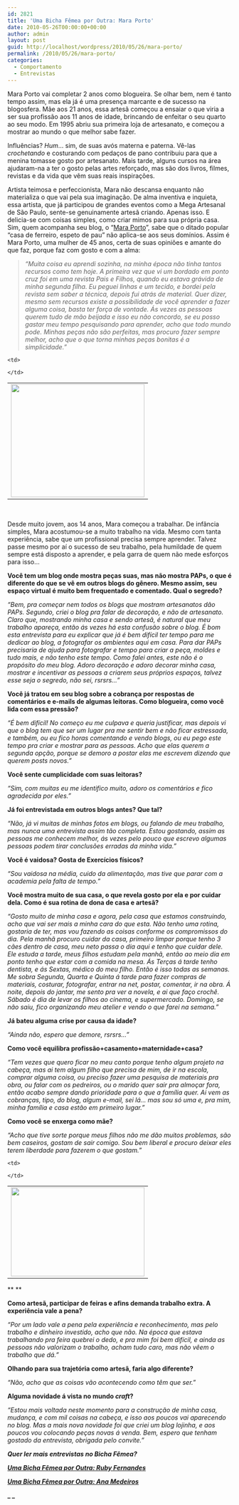 ```yaml
---
id: 2821
title: 'Uma Bicha Fêmea por Outra: Mara Porto'
date: 2010-05-26T00:00:00+00:00
author: admin
layout: post
guid: http://localhost/wordpress/2010/05/26/mara-porto/
permalink: /2010/05/26/mara-porto/
categories:
  - Comportamento
  - Entrevistas
---
```

Mara Porto vai completar 2 anos como blogueira. Se olhar bem, nem é tanto tempo assim, mas ela já é uma presença marcante e de sucesso na blogosfera. Mãe aos 21 anos, essa artesã começou a ensaiar o que viria a ser sua profissão aos 11 anos de idade, brincando de enfeitar o seu quarto ao seu modo. Em 1995 abriu sua primeira loja de artesanato, e começou a mostrar ao mundo o que melhor sabe fazer.

Influências? _Hum_… sim, de suas avós materna e paterna. Vê-las _crochetando_ e costurando com pedaços de pano contribuiu para que a menina tomasse gosto por artesanato. Mais tarde, alguns cursos na área ajudaram-na a ter o gosto pelas artes reforçado, mas são dos livros, filmes, revistas e da vida que vêm suas reais inspirações.

<!--more-->

Artista teimosa e perfeccionista, Mara não descansa enquanto não materializa o que vai pela sua imaginação. De alma inventiva e inquieta, essa artista, que já participou de grandes eventos como a Mega Artesanal de São Paulo, sente-se genuinamente artesã criando. Apenas isso. E delicia-se com coisas simples, como criar mimos para sua própria casa. Sim, quem acompanha seu blog, o “<a href="http://maraporto.blogspot.com/" target="_blank">Mara Porto</a>”, sabe que o ditado popular “casa de ferreiro, espeto de pau” não aplica-se aos seus domínios. Assim é Mara Porto, uma mulher de 45 anos, certa de suas opiniões e amante do que faz, porque faz com gosto e com a alma:

> _“Muita coisa eu aprendi sozinha, na minha época não tinha tantos recursos como tem hoje. A primeira vez que vi um bordado em ponto cruz foi em uma revista Pais e Filhos, quando eu estava grávida de minha segunda filha. Eu peguei linhas e um tecido, e bordei pela revista sem saber a técnica, depois fui atrás de material. Quer dizer, mesmo sem recursos existe a possibilidade de você aprender a fazer alguma coisa, basta ter força de vontade. Ás vezes as pessoas querem tudo de mão beijada e isso eu não concordo, se eu posso gastar meu tempo pesquisando para aprender, acho que todo mundo pode. Minhas peças não são perfeitas, mas procuro fazer sempre melhor, acho que o que torna minhas peças bonitas é a simplicidade.”_

<table align="center">
  <tr>
    <td>
      <a href="http://www.trololodemulher.com.br/blog/wp-content/uploads/2010/05/Mara-Porto.jpg"><img class="alignnone size-medium wp-image-4672" title="Mara Porto" src="http://www.trololodemulher.com.br/blog/wp-content/uploads/2010/05/Mara-Porto-300x254.jpg" alt="" width="300" height="254" /></a>
    </td>
    
    <td>
       
    </td>
  </tr>
</table>

 

Desde muito jovem, aos 14 anos, Mara começou a trabalhar. De infância simples, Mara acostumou-se a muito trabalho na vida. Mesmo com tanta experiência, sabe que um profissional precisa sempre aprender. Talvez passe mesmo por aí o sucesso de seu trabalho, pela humildade de quem sempre está disposto a aprender, e pela garra de quem não mede esforços para isso…

**Você tem um blog onde mostra peças suas, mas não mostra PAPs, o que é diferente do que se vê em outros blogs do gênero. Mesmo assim, seu espaço virtual é muito bem frequentado e comentado. Qual o segredo?**

_“Bem, pra começar nem todos os blogs que mostram artesanatos dão PAPs. Segundo, criei o blog pra falar de decoração, e não de artesanato. Claro que, mostrando minha casa e sendo artesã, é natural que meu trabalho apareça, então ás vezes há esta confusão sobre o blog. É bom esta entrevista para eu explicar que já é bem difícil ter tempo para me dedicar ao blog, a fotografar os ambientes aqui em casa. Para dar PAPs precisaria de ajuda para fotografar e tempo para criar a peça, moldes e tudo mais, e não tenho este tempo. Como falei antes, este não é o propósito do meu blog. Adoro decoração e adoro decorar minha casa, mostrar e incentivar as pessoas a criarem seus próprios espaços, talvez esse seja o segredo, não sei, rsrsrs…”_

**Você já tratou em seu blog sobre a cobrança por respostas de comentários e e-mails de algumas leitoras. Como blogueira, como você lida com essa pressão?**

_“É bem difícil! No começo eu me culpava e queria justificar, mas depois vi que o blog tem que ser um lugar pra me sentir bem e não ficar estressada, e também, ou eu fico horas comentando e vendo blogs, ou eu pego este tempo pra criar e mostrar para as pessoas. Acho que elas querem a segunda opção, porque se demoro a postar elas me escrevem dizendo que querem posts novos.”_

**Você sente cumplicidade com suas leitoras?**

_“Sim, com muitas eu me identifico muito, adoro os comentários e fico agradecida por eles.”_

**Já foi entrevistada em outros blogs antes? Que tal?**

_“Não, já vi muitas de minhas fotos em blogs, ou falando de meu trabalho, mas nunca uma entrevista assim tão completa. Estou gostando, assim as pessoas me conhecem melhor, ás vezes pelo pouco que escrevo algumas pessoas podem tirar conclusões erradas da minha vida.”_

**Você é vaidosa? Gosta de Exercícios físicos?**

_“Sou vaidosa na média, cuido da alimentação, mas tive que parar com a academia pela falta de tempo.”_

**Você mostra muito de sua casa, o que revela gosto por ela e por cuidar dela. Como é sua rotina de dona de casa e artesã?**

_“Gosto muito de minha casa e agora, pela casa que estamos construindo, acho que vai ser mais a minha cara do que esta. Não tenho uma rotina, gostaria de ter, mas vou fazendo as coisas conforme os compromissos do dia. Pela manhã procuro cuidar da casa, primeiro limpar porque tenho 3 cães dentro de casa, meu neto passa o dia aqui e tenho que cuidar dele. Ele estuda a tarde, meus filhos estudam pela manhã, então ao meio dia em ponto tenho que estar com a comida na mesa. Ás Terças á tarde tenho dentista, e ás Sextas, médico do meu filho. Então é isso todas as semanas. Me sobra Segunda, Quarta e Quinta á tarde para fazer compras de materiais, costurar, fotografar, entrar na net, postar, comentar, ir na obra. Á noite, depois do jantar, me sento pra ver a novela, e ai que faço crochê. Sábado é dia de levar os filhos ao cinema, e supermercado. Domingo, se não saiu, fico organizando meu atelier e vendo o que farei na semana.”_

**Já bateu alguma crise por causa da idade?**

_“Ainda não, espero que demore, rsrsrs…”_

**Como você equilibra profissão+casamento+maternidade+casa?**

_“Tem vezes que quero ficar no meu canto porque tenho algum projeto na cabeça, mas ai tem algum filho que precisa de mim, de ir na escola, comprar alguma coisa, ou preciso fazer uma pesquisa de materiais pra obra, ou falar com os pedreiros, ou o marido quer sair pra almoçar fora, então acabo sempre dando prioridade para o que a família quer. Ai vem as cobranças, tipo, do blog, algum e-mail, sei lá… mas sou só uma e, pra mim, minha família e casa estão em primeiro lugar.”_

**Como você se enxerga como mãe?**

_“Acho que tive sorte porque meus filhos não me dão muitos problemas, são bem caseiros, gostam de sair comigo. Sou bem liberal e procuro deixar eles terem liberdade para fazerem o que gostam.”_

<table align="center">
  <tr>
    <td>
      <a href="http://www.trololodemulher.com.br/blog/wp-content/uploads/2010/05/Mara-Porto-Feira-Artesanato.jpg"><img class="alignnone size-medium wp-image-4675" title="Mara Porto - Feira Artesanato" src="http://www.trololodemulher.com.br/blog/wp-content/uploads/2010/05/Mara-Porto-Feira-Artesanato-300x200.jpg" alt="" width="300" height="200" /></a>
    </td>
    
    <td>
       
    </td>
  </tr>
</table>

** **

**Como artesã, participar de feiras e afins demanda trabalho extra. A experiência vale a pena?**

_“Por um lado vale a pena pela experiência e reconhecimento, mas pelo trabalho e dinheiro investido, acho que não. Na época que estava trabalhando pra feira quebrei o dedo, e pra mim foi bem difícil, e ainda as pessoas não valorizam o trabalho, acham tudo caro, mas não vêem o trabalho que dá.”_

**Olhando para sua trajetória como artesã, faria algo diferente?**

_“Não, acho que as coisas vão acontecendo como têm que ser.”_

**Alguma novidade á vista no mundo _craft_?**

_“Estou mais voltada neste momento para a construção de minha casa, mudança, e com mil coisas na cabeça, e isso aos poucos vai aparecendo no blog. Mas a mais nova novidade foi que criei um blog lojinha, e aos poucos vou colocando peças novas á venda. Bem, espero que tenham gostado da entrevista, obrigada pelo convite.”_

_**Quer ler mais entrevistas no Bicha Fêmea?**_

**_[Uma Bicha Fêmea por Outra: Ruby Fernandes](http://www.trololodemulher.com.br/2010/04/28/uma-bicha-femea-por-outra-ruby-fernandes/)_**

**_[Uma Bicha Fêmea por Outra: Ana Medeiros](http://www.trololodemulher.com.br/2010/03/24/uma-bicha-femea-por-outra-ana-medeiros/)_**

**_ _**